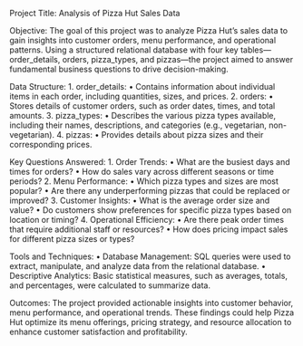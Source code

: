 Project Title: Analysis of Pizza Hut Sales Data

Objective:
The goal of this project was to analyze Pizza Hut’s sales data to gain insights into customer orders, menu performance, and operational patterns. Using a structured relational database with four key tables—order_details, orders, pizza_types, and pizzas—the project aimed to answer fundamental business questions to drive decision-making.

Data Structure:
	1.	order_details:
	•	Contains information about individual items in each order, including quantities, sizes, and prices.
	2.	orders:
	•	Stores details of customer orders, such as order dates, times, and total amounts.
	3.	pizza_types:
	•	Describes the various pizza types available, including their names, descriptions, and categories (e.g., vegetarian, non-vegetarian).
	4.	pizzas:
	•	Provides details about pizza sizes and their corresponding prices.

Key Questions Answered:
	1.	Order Trends:
	•	What are the busiest days and times for orders?
	•	How do sales vary across different seasons or time periods?
	2.	Menu Performance:
	•	Which pizza types and sizes are most popular?
	•	Are there any underperforming pizzas that could be replaced or improved?
	3.	Customer Insights:
	•	What is the average order size and value?
	•	Do customers show preferences for specific pizza types based on location or timing?
	4.	Operational Efficiency:
	•	Are there peak order times that require additional staff or resources?
	•	How does pricing impact sales for different pizza sizes or types?

Tools and Techniques:
	•	Database Management: SQL queries were used to extract, manipulate, and analyze data from the relational database.
	•	Descriptive Analytics: Basic statistical measures, such as averages, totals, and percentages, were calculated to summarize data.

Outcomes:
The project provided actionable insights into customer behavior, menu performance, and operational trends. These findings could help Pizza Hut optimize its menu offerings, pricing strategy, and resource allocation to enhance customer satisfaction and profitability.
